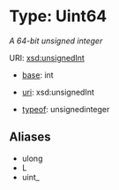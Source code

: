 # Type: Uint64




_A 64-bit unsigned integer_



URI: [xsd:unsignedInt](http://www.w3.org/2001/XMLSchema#unsignedInt)

* [base](https://w3id.org/linkml/base): int

* [uri](https://w3id.org/linkml/uri): xsd:unsignedInt


* [typeof](https://w3id.org/linkml/typeof): unsignedinteger





## Aliases


* ulong
* L
* uint_




